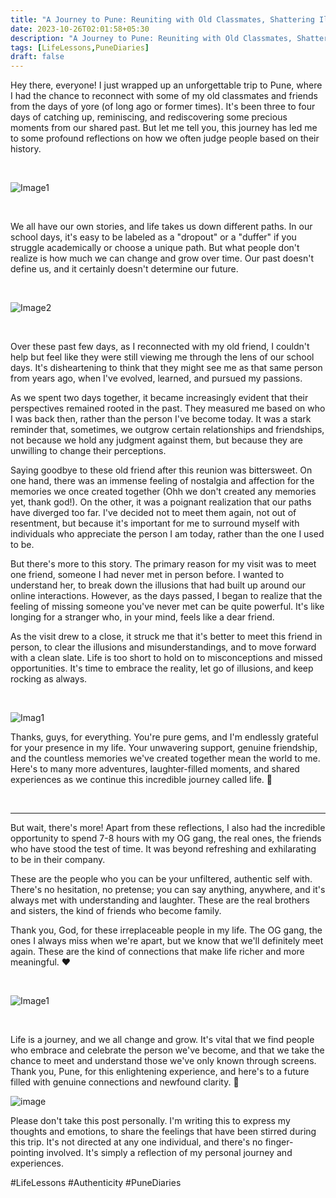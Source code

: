 ```yaml
---
title: "A Journey to Pune: Reuniting with Old Classmates, Shattering Illusions, and Meeting the OG Gang "
date: 2023-10-26T02:01:58+05:30
description: "A Journey to Pune: Reuniting with Old Classmates, Shattering Illusions, and Meeting the OG Gang ✈️"
tags: [LifeLessons,PuneDiaries]
draft: false
---
```


Hey there, everyone! I just wrapped up an unforgettable trip to Pune, where I had the chance to reconnect with some of my old classmates and friends from the days of yore (of long ago or former times). It's been three to four days of catching up, reminiscing, and rediscovering some precious moments from our shared past. But let me tell you, this journey has led me to some profound reflections on how we often judge people based on their history.

<br>

![Image1](https://i.ibb.co/8r9ytq7/10.jpg)

<br>

We all have our own stories, and life takes us down different paths. In our school days, it's easy to be labeled as a "dropout" or a "duffer" if you struggle academically or choose a unique path. But what people don't realize is how much we can change and grow over time. Our past doesn't define us, and it certainly doesn't determine our future.



<br>

![Image2](https://i.ibb.co/PDKF4Yp/8.jpg)

<br>

Over these past few days, as I reconnected with my old friend, I couldn't help but feel like they were still viewing me through the lens of our school days. It's disheartening to think that they might see me as that same person from years ago, when I've evolved, learned, and pursued my passions.

As we spent two days together, it became increasingly evident that their perspectives remained rooted in the past. They measured me based on who I was back then, rather than the person I've become today. It was a stark reminder that, sometimes, we outgrow certain relationships and friendships, not because we hold any judgment against them, but because they are unwilling to change their perceptions.

Saying goodbye to these old friend after this reunion was bittersweet. On one hand, there was an immense feeling of nostalgia and affection for the memories we once created together (Ohh we don't created any memories yet, thank god!). On the other, it was a poignant realization that our paths have diverged too far. I've decided not to meet them again, not out of resentment, but because it's important for me to surround myself with individuals who appreciate the person I am today, rather than the one I used to be.

But there's more to this story. The primary reason for my visit was to meet one friend, someone I had never met in person before. I wanted to understand her, to break down the illusions that had built up around our online interactions. However, as the days passed, I began to realize that the feeling of missing someone you've never met can be quite powerful. It's like longing for a stranger who, in your mind, feels like a dear friend.

As the visit drew to a close, it struck me that it's better to meet this friend in person, to clear the illusions and misunderstandings, and to move forward with a clean slate. Life is too short to hold on to misconceptions and missed opportunities. It's time to embrace the reality, let go of illusions, and keep rocking as always.

<br>

![Imag1](https://i.ibb.co/jzNTYSm/9.jpg)

Thanks, guys, for everything. You're pure gems, and I'm endlessly grateful for your presence in my life. Your unwavering support, genuine friendship, and the countless memories we've created together mean the world to me. Here's to many more adventures, laughter-filled moments, and shared experiences as we continue this incredible journey called life. 💎

<br>


-------



But wait, there's more! Apart from these reflections, I also had the incredible opportunity to spend 7-8 hours with my OG gang, the real ones, the friends who have stood the test of time. It was beyond refreshing and exhilarating to be in their company. 

These are the people who you can be your unfiltered, authentic self with. There's no hesitation, no pretense; you can say anything, anywhere, and it's always met with understanding and laughter. These are the real brothers and sisters, the kind of friends who become family.

Thank you, God, for these irreplaceable people in my life. The OG gang, the ones I always miss when we're apart, but we know that we'll definitely meet again. These are the kind of connections that make life richer and more meaningful. ❤️


<br>

![Image1](https://i.ibb.co/1bTjyN6/collage.jpg) 

<br>

Life is a journey, and we all change and grow. It's vital that we find people who embrace and celebrate the person we've become, and that we take the chance to meet and understand those we've only known through screens. Thank you, Pune, for this enlightening experience, and here's to a future filled with genuine connections and newfound clarity. 🌱


![image](https://i.ibb.co/6wGCV6w/7.jpg)


Please don't take this post personally. I'm writing this to express my thoughts and emotions, to share the feelings that have been stirred during this trip. It's not directed at any one individual, and there's no finger-pointing involved. It's simply a reflection of my personal journey and experiences.



#LifeLessons #Authenticity #PuneDiaries